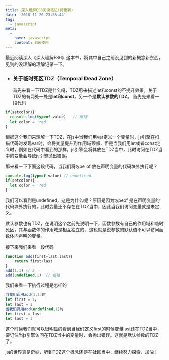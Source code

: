 ```yaml
---
title: 深入理解ES6阅读笔记(待更新)
date: '2018-11-20 23:35:44'
tag: 
  - javascript
meta:
  -
    name: javascript
    content: ES6使用
---
```



最近阅读深入《深入理解ES6》这本书，将其中自己之前没见到的新概念新东西，见到的没理解的理解记录一下。
<!-- more -->

* ### <a name="xovhul"></a>**关于临时死区TDZ（Temporal Dead Zone）**
     首先来看一下TDZ是什么吗，TDZ用来描述let和const的不提升效果。关于TDZ的有两处一处是**let和const**，另一个是**默认参数的TDZ**。
     首先先来看一段代码

```javascript
if(setcolor){
  console.log(typeof value)   // 报错
  let color = 'red'
}
```

根据这个我们来理解一下TDZ，在js中当我们用var定义一个变量时，js引擎在扫描代码时发现var时，会将变量提升到作用域顶部，但是当我们用let或者const定义时，例如在代码中看到的那样，js引擎会将其放在TDZ当中，此时访问在TDZ当中的变量会导致js引擎抛出错误。

那来看一下下面这段代码，当我们将type of 放在声明变量的代码块外执行呢？

```javascript
console.log(typeof value) // undefined
if(setcolor){
  let color = 'red'
}
```

我们可以看到是undefined，这是为什么呢？原因是因为typeof 是在声明变量的代码块外执行的，此时变量还不存在在TDZ当中，因此当我们访问变量就是未定义。

默认参数也有TDZ，在说明这个之前先说明一下，函数参数有自己的作用域和临时死区，其与函数体的作用域是相互独立的，这也就是说参数的默认值不可以访问函数体内声明的变量。

接下来我们来看一段代码
```javascript
function add(first=last,last){
    return first+last
}
add(1,1) // 2
add(undefined,1)  // 报错 
```

我们来看一下执行过程是怎样的
```javascript
当我们调用add(1,1)时
let first = 1，
let last = 1
当我们调用add(undefined,1)时
let first = last
let last = 1
```

这个时候我们就可以很明显的看到当我们定义first的时候变量last还在TDZ当中，要记住当js引擎访问在TDZ当中的变量时，会抛出错误。这就是默认参数的TDZ了。

js的世界真是奇妙，听到TDZ这个概念还是在社区当中，继续努力探索，加油！
